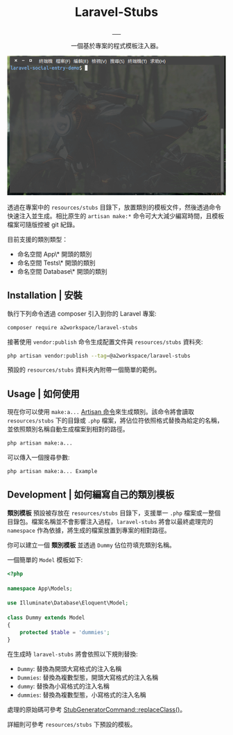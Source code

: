 <h1 align="center">Laravel-Stubs</h1>
<p align="center">
<a href="https://github.com/A2Workspace/laravel-stubs">
    <img alt="" src="https://github.com/A2Workspace/laravel-stubs/actions/workflows/coverage.yml/badge.svg">
</a>
<a href="https://github.com/A2Workspace/laravel-stubs">
    <img alt="" src="https://img.shields.io/github/workflow/status/A2Workspace/laravel-stubs/tests?style=flat-square">
</a>
<a href="https://codecov.io/gh/A2Workspace/laravel-stubs">
    <img alt="" src="https://img.shields.io/codecov/c/github/A2Workspace/laravel-stubs.svg?style=flat-square">
</a>
<a href="https://github.com/A2Workspace/laravel-stubs/blob/master/LICENSE">
    <img alt="" src="https://img.shields.io/github/license/A2Workspace/laravel-stubs?style=flat-square">
</a>
<a href="https://packagist.org/packages/a2workspace/laravel-stubs">
    <img alt="" src="https://img.shields.io/packagist/v/a2workspace/laravel-stubs.svg?style=flat-square">
</a>
<a href="https://packagist.org/packages/a2workspace/laravel-stubs">
    <img alt="" src="https://img.shields.io/packagist/dt/a2workspace/laravel-stubs.svg?style=flat-square">
</a>
</p>
<p align="center">一個基於專案的程式模板注入器。</p>
<p align="center"><img src="/.github/animation.gif" alt="Laravel-Stubs demo"></p>

透過在專案中的 `resources/stubs` 目錄下，放置類別的模板文件，然後透過命令快速注入並生成。相比原生的 `artisan make:*` 命令可大大減少編寫時間，且模板檔案可隨版控被 git 紀錄。

目前支援的類別類型：

-   命名空間 App\\\* 開頭的類別
-   命名空間 Tests\\\* 開頭的類別
-   命名空間 Database\\\* 開頭的類別

## Installation | 安裝

執行下列命令透過 composer 引入到你的 Laravel 專案:

```bash
composer require a2workspace/laravel-stubs
```

接著使用 `vendor:publish` 命令生成配置文件與 `resources/stubs` 資料夾:

```bash
php artisan vendor:publish --tag=@a2workspace/laravel-stubs
```

預設的 `resources/stubs` 資料夾內附帶一個簡單的範例。

## Usage | 如何使用

現在你可以使用 `make:a...` [Artisan 命令](https://laravel.com/docs/9.x/artisan)來生成類別。該命令將會讀取 `resources/stubs` 下的目錄或 `.php` 檔案，將佔位符依照格式替換為給定的名稱，並依照類別名稱自動生成檔案到相對的路徑。

```bash
php artisan make:a...
```

可以傳入一個搜尋參數:

```bash
php artisan make:a... Example
```

## Development | 如何編寫自己的類別模板

**類別模板** 預設被存放在 `resources/stubs` 目錄下，支援單一 `.php` 檔案或一整個目錄包。檔案名稱並不會影響注入過程，`laravel-stubs` 將會以最終處理完的 `namespace` 作為依據，將生成的檔案放置到專案的相對路徑。

你可以建立一個 **類別模板** 並透過 `Dummy` 佔位符填充類別名稱。

一個簡單的 `Model` 模板如下:

```php
<?php

namespace App\Models;

use Illuminate\Database\Eloquent\Model;

class Dummy extends Model
{
    protected $table = 'dummies';
}
```

在生成時 `laravel-stubs` 將會依照以下規則替換:

- `Dummy`: 替換為開頭大寫格式的注入名稱
- `Dummies`: 替換為複數型態，開頭大寫格式的注入名稱
- `dummy`: 替換為小寫格式的注入名稱
- `dummies`: 替換為複數型態，小寫格式的注入名稱

處理的原始碼可參考 [StubGeneratorCommand::replaceClass()](https://github.com/A2Workspace/laravel-stubs/blob/1.0.0/src/Commands/StubGeneratorCommand.php#L258)。

詳細則可參考 `resources/stubs` 下預設的模板。
